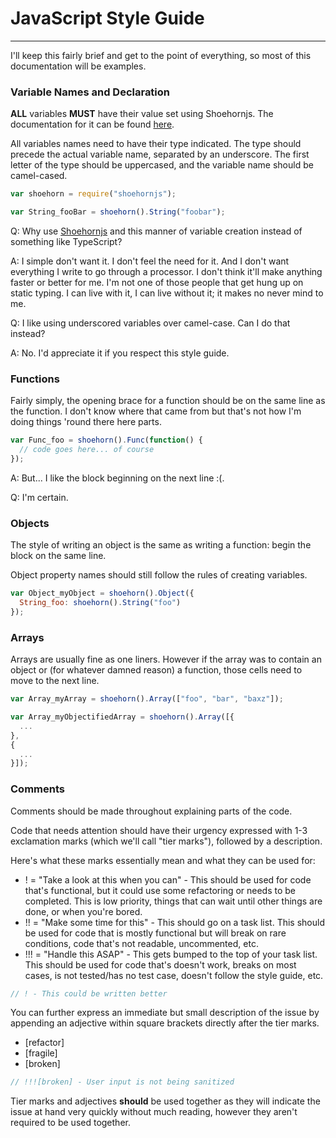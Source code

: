 # JavaScript Style Guide

___

I'll keep this fairly brief and get to the point of everything, so most of this documentation will be examples.

### Variable Names and Declaration
**ALL** variables **MUST** have their value set using Shoehornjs. The documentation for it can be found [here](http://npmjs.com/package/shoehornjs).

All variables names need to have their type indicated. The type should precede the actual variable name, separated by an underscore. The first letter of the type should be uppercased, and the variable name should be camel-cased.

``` js
var shoehorn = require("shoehornjs");

var String_fooBar = shoehorn().String("foobar");
```
Q: Why use [Shoehornjs](http://npmjs.com/package/shoehornjs) and this  manner of variable creation instead of something like TypeScript?

A: I simple don't want it. I don't feel the need for it. And I don't want everything I write to go through a processor. I don't think it'll make anything faster or better for me. I'm not one of those people that get hung up on static typing. I can live with it, I can live without it; it makes no never mind to me.

Q: I like using underscored variables over camel-case. Can I do that instead?

A: No. I'd appreciate it if you respect this style guide.

### Functions
Fairly simply, the opening brace for a function should be on the same line as the function. I don't know where that came from but that's not how I'm doing things 'round there here parts.

``` js
var Func_foo = shoehorn().Func(function() {
  // code goes here... of course
});
```

A: But... I like the block beginning on the next line :(.

Q: I'm certain.

### Objects
The style of writing an object is the same as writing a function: begin the block on the same line.

Object property names should still follow the rules of creating variables.

``` js
var Object_myObject = shoehorn().Object({
  String_foo: shoehorn().String("foo")
});
```

### Arrays
Arrays are usually fine as one liners. However if the array was to contain an object or (for whatever damned reason) a function, those cells need to move to the next line.

``` js
var Array_myArray = shoehorn().Array(["foo", "bar", "baxz"]);
```
``` js
var Array_myObjectifiedArray = shoehorn().Array([{
  ...
},
{
  ...
}]);
```

### Comments
Comments should be made throughout explaining parts of the code.

Code that needs attention should have their urgency expressed with 1-3 exclamation marks (which we'll call "tier marks"), followed by a description.

Here's what these marks essentially mean and what they can be used for:
- ! = "Take a look at this when you can" - This should be used for code that's functional, but it could use some refactoring or needs to be completed. This is low priority, things that can wait until other things are done, or when you're bored.
- !! = "Make some time for this" - This should go on a task list. This should be used for code that is mostly functional but will break on rare conditions, code that's not readable, uncommented, etc.
- !!! = "Handle this ASAP" - This gets bumped to the top of your task list. This should be used for code that's doesn't work, breaks on most cases, is not tested/has no test case, doesn't follow the style guide, etc.

```js
// ! - This could be written better
```

You can further express an immediate but small description of the issue by appending an adjective within square brackets directly after the tier marks.
- [refactor]
- [fragile]
- [broken]

```js
// !!![broken] - User input is not being sanitized
```

Tier marks and adjectives **should** be used together as they will indicate the issue at hand very quickly without much reading, however they aren't required to be used together.
